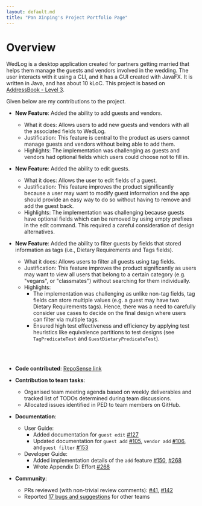 ```yaml
---
layout: default.md
title: "Pan Xinping's Project Portfolio Page"
---
```


# Overview

WedLog is a desktop application created for partners getting married that helps them manage the guests and vendors involved in the wedding. 
The user interacts with it using a CLI, and it has a GUI created with JavaFX. 
It is written in Java, and has about 10 kLoC. This project is based on [AddressBook - Level 3](https://se-education.org/addressbook-level3/).

Given below are my contributions to the project.

* **New Feature**: Added the ability to add guests and vendors.
    * What it does: Allows users to add new guests and vendors with all the associated fields to WedLog.
    * Justification: This feature is central to the product as users cannot manage guests and vendors without being able to add them.
    * Highlights: The implementation was challenging as guests and vendors had optional fields which users could choose not to fill in.

* **New Feature**: Added the ability to edit guests.
    * What it does: Allows the user to edit fields of a guest.
    * Justification: This feature improves the product significantly because a user may want to modify guest information and the app should provide an easy way to do so without having to remove and add the guest back.
    * Highlights: The implementation was challenging because guests have optional fields which can be removed by using empty prefixes in the edit command. This required a careful consideration of design alternatives.

* **New Feature**: Added the ability to filter guests by fields that stored information as tags (i.e., Dietary Requirements and Tags fields).
    * What it does: Allows users to filter all guests using tag fields.
    * Justification: This feature improves the product significantly as users may want to view all users that belong to a certain category (e.g. "vegans", or "classmates") without searching for them individually.
    * Highlights: 
      * The implementation was challenging as unlike non-tag fields, tag fields can store multiple values (e.g. a guest may have two Dietary Requirements tags). Hence, there was a need to carefully consider use cases to decide on the final design where users can filter via multiple tags.
      * Ensured high test effectiveness and efficiency by applying test heuristics like equivalence partitions to test designs (see `TagPredicateTest` and `GuestDietaryPredicateTest`).

<div style="page-break-after: always;"></div>
<br>
<br>

* **Code contributed**: [RepoSense link](https://nus-cs2103-ay2324s1.github.io/tp-dashboard/?search=p-xp&breakdown=true)

* **Contribution to team tasks**:
    * Organised team meeting agenda based on weekly deliverables and tracked list of TODOs determined during team discussions.
    * Allocated issues identified in PED to team members on GitHub.

* **Documentation**:
    * User Guide:
        * Added documentation for `guest edit` [\#127](https://github.com/AY2324S1-CS2103T-F11-2/tp/pull/127)
        * Updated documentation for `guest add` [\#105](https://github.com/AY2324S1-CS2103T-F11-2/tp/pull/105), `vendor add` [\#106](https://github.com/AY2324S1-CS2103T-F11-2/tp/pull/106), and`guest filter` [\#153](https://github.com/AY2324S1-CS2103T-F11-2/tp/pull/153)
    * Developer Guide:
        * Added implementation details of the `add` feature [\#150](https://github.com/AY2324S1-CS2103T-F11-2/tp/pull/150), [\#268](https://github.com/AY2324S1-CS2103T-F11-2/tp/pull/268)
        * Wrote Appendix D: Effort [\#268](https://github.com/AY2324S1-CS2103T-F11-2/tp/pull/268)

* **Community**:
    * PRs reviewed (with non-trivial review comments): [\#41](https://github.com/AY2324S1-CS2103T-F11-2/tp/pull/41), [\#142](https://github.com/AY2324S1-CS2103T-F11-2/tp/pull/142)
    * Reported [17 bugs and suggestions](https://github.com/p-xp/ped/issues) for other teams



